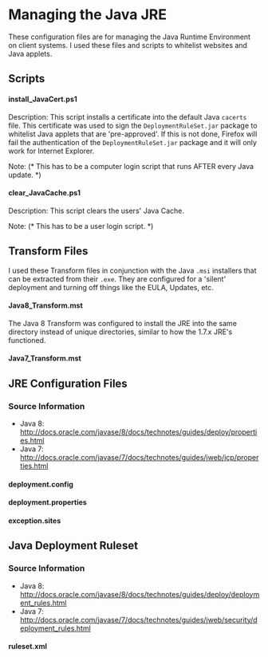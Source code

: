 Managing the Java JRE
======

These configuration files are for managing the Java Runtime Environment on client systems.  I used these files and scripts to whitelist websites and Java applets.


## Scripts ##


#### install_JavaCert.ps1 ####

Description:  This script installs a certificate into the default Java `cacerts` file.  This certificate was used to sign the `DeploymentRuleSet.jar` package to whitelist Java applets that are 'pre-approved'.  If this is not done, Firefox will fail the authentication of the `DeploymentRuleSet.jar` package and it will	only work for Internet Explorer.

Note:  (* This has to be a computer login script that runs AFTER every Java update. *)


#### clear_JavaCache.ps1 ####

Description:  This script clears the users' Java Cache.

Note:   (* This has to be a user login script. *)



## Transform Files ##

I used these Transform files in conjunction with the Java `.msi` installers that can be extracted from their `.exe`.  They are configured for a 'silent' deployment and turning off things like the EULA, Updates, etc.

#### Java8_Transform.mst ####

The Java 8 Transform was configured to install the JRE into the same directory instead of unique directories, similar to how the 1.7.x JRE's functioned.

#### Java7_Transform.mst ####



## JRE Configuration Files ##

### Source Information ###
* Java 8:  http://docs.oracle.com/javase/8/docs/technotes/guides/deploy/properties.html
* Java 7:  http://docs.oracle.com/javase/7/docs/technotes/guides/jweb/jcp/properties.html


#### deployment.config ####


#### deployment.properties ####


#### exception.sites ####



## Java Deployment Ruleset ##

### Source Information ###
* Java 8:  http://docs.oracle.com/javase/8/docs/technotes/guides/deploy/deployment_rules.html
* Java 7:  http://docs.oracle.com/javase/7/docs/technotes/guides/jweb/security/deployment_rules.html


#### ruleset.xml ####
